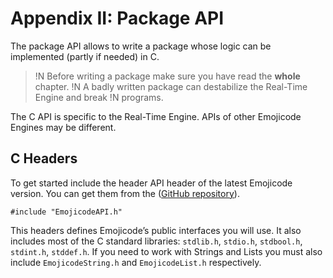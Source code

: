 # Appendix II: Package API

The package API allows to write a package whose logic can be implemented (partly
if needed) in C.

>!N Before writing a package make sure you have read the **whole** chapter.
>!N A badly written package can destabilize the Real-Time Engine and break
>!N programs.

The C API is specific to the Real-Time Engine. APIs of other Emojicode Engines
may be different.

## C Headers

To get started include the header API header of the latest Emojicode version.
You can get them from the ([GitHub repository](../download)).

	#include "EmojicodeAPI.h"

This headers defines Emojicode’s public interfaces you will use.  It also
includes most of the C standard libraries: `stdlib.h`, `stdio.h`, `stdbool.h`,
`stdint.h`, `stddef.h`. If you need to work with Strings and Lists
you must also include `EmojicodeString.h` and `EmojicodeList.h` respectively.
